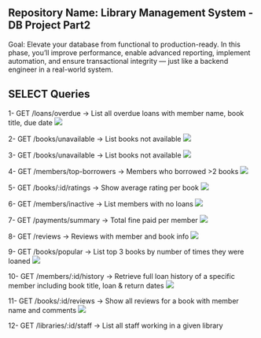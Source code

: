 ﻿## Repository Name: Library Management System - DB Project Part2 
Goal: Elevate your database from functional to production-ready. In this phase, you’ll improve 
performance, enable advanced reporting, implement automation, and ensure transactional integrity — 
just like a backend engineer in a real-world system.

## SELECT Queries
1- GET /loans/overdue → List all overdue loans with member name, book title, due date
![](./image/1.PNG)

2- GET /books/unavailable → List books not available
![](./image/2.PNG)

3- GET /books/unavailable → List books not available 
![](./image/3.PNG)

4- GET /members/top-borrowers → Members who borrowed >2 books
![](./image/4.PNG)

5- GET /books/:id/ratings → Show average rating per book
![](./image/5.PNG)

6- GET /members/inactive → List members with no loans 
![](./image/6.PNG)

7- GET /payments/summary → Total fine paid per member
![](./image/7.PNG) 

8- GET /reviews → Reviews with member and book info
![](./image/8.PNG)

9- GET /books/popular → List top 3 books by number of times they were loaned
![](./image/9.PNG)

10- GET /members/:id/history → Retrieve full loan history of a specific member including book title, 
loan & return dates
![](./image/10.PNG)

11- GET /books/:id/reviews → Show all reviews for a book with member name and comments
![](./image/11.PNG)

12- GET /libraries/:id/staff → List all staff working in a given library













